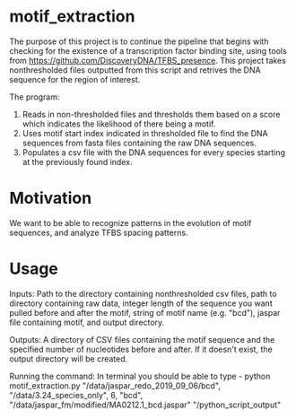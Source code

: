 # motif_extraction

The purpose of this project is to continue the pipeline that begins with checking for the existence of a transcription factor binding site, using tools from https://github.com/DiscoveryDNA/TFBS_presence. This project takes nonthresholded files outputted from this script and retrives the DNA sequence for the region of interest. 

The program:

1. Reads in non-thresholded files and thresholds them based on a score which indicates the likelihood of there being a motif.
2. Uses motif start index indicated in thresholded file to find the DNA sequences from fasta files containing the raw DNA sequences.
3. Populates a csv file with the DNA sequences for every species starting at the previously found index.


# Motivation

We want to be able to recognize patterns in the evolution of motif sequences, and analyze TFBS spacing patterns.


# Usage

Inputs: Path to the directory containing nonthresholded csv files, path to directory containing raw data, integer length of the sequence you want pulled before and after the motif, string of motif name (e.g. "bcd"), jaspar file containing motif, and output directory.

Outputs: A directory of CSV files containing the motif sequence and the specified number of nucleotides before and after. If it doesn't exist, the output directory will be created.

Running the command: In terminal you should be able to type - 
python motif_extraction.py "/data/jaspar_redo_2019_09_06/bcd", "/data/3.24_species_only", 6, "bcd", "/data/jaspar_fm/modified/MA0212.1_bcd.jaspar" "/python_script_output"
